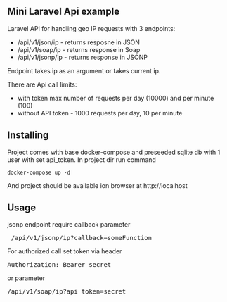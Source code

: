 ## Mini Laravel Api example

Laravel API for handling geo IP requests with 3 endpoints:
- /api/v1/json/ip - returns resposne in JSON
- /api/v1/soap/ip - returns response in Soap
- /api/v1/jsonp/ip - returns response in JSONP

Endpoint takes ip as an argument or takes current ip. 

There are Api call limits:
- with token max number of requests per day (10000) and per minute (100)
- without API token - 1000 requests per day, 10 per minute


## Installing
Project comes with base docker-compose and preseeded sqlite db with 1 user with set api_token.
In project dir run command
<pre><code>docker-compose up -d</code></pre>

And project should be available ion browser at http://localhost

## Usage

jsonp endpoint require callback parameter

<pre> /api/v1/jsonp/ip?callback=someFunction</pre>

For authorized call set token via header
<pre>Authorization: Bearer secret</pre>
or parameter
<pre>/api/v1/soap/ip?api_token=secret</pre>
